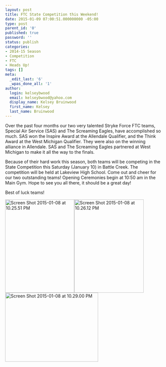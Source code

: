 ```yaml
---
layout: post
title: FTC State Competition this Weekend!
date: 2015-01-09 07:00:51.000000000 -05:00
type: post
parent_id: '0'
published: true
password: ''
status: publish
categories:
- 2014-15 Season
- Competition
- FTC
- Heads Up!
tags: []
meta:
  _edit_last: '6'
  _wpas_done_all: '1'
author:
  login: kelseybwood
  email: kelseybwood@yahoo.com
  display_name: Kelsey Bruinwood
  first_name: Kelsey
  last_name: Bruinwood
---
```

<p>Over the past four months our two very talented Stryke Force FTC teams, Special Air Service (SAS) and The Screaming Eagles, have accomplished so much. SAS won the Inspire Award at the Allendale Qualifier, and the Think Award at the West Michigan Qualifier. They were also on the winning alliance in Allendale. SAS and The Screaming Eagles partnered at West Michigan to make it all the way to the finals.</p>
<p>Because of their hard work this season, both teams will be competing in the State Competition this Saturday (January 10) in Battle Creek. The competition will be held at Lakeview High School. Come out and cheer for our two outstanding teams! Opening Ceremonies begin at 10:50 am in the Main Gym. Hope to see you all there, it should be a great day!</p>
<p>Best of luck teams!</p>
<p><a href="http://strykeforce.org/wp-content/uploads/2015/01/Screen-Shot-2015-01-08-at-10.25.51-PM.png"><img class="alignnone size-medium wp-image-381" src="{{ site.baseurl }}/assets/images/Screen-Shot-2015-01-08-at-10.25.51-PM-223x300.png" alt="Screen Shot 2015-01-08 at 10.25.51 PM" width="223" height="300" /><img class="alignnone size-medium wp-image-380" src="{{ site.baseurl }}/assets/images/Screen-Shot-2015-01-08-at-10.26.12-PM-224x300.png" alt="Screen Shot 2015-01-08 at 10.26.12 PM" width="224" height="300" /><img class="alignnone size-medium wp-image-382" src="{{ site.baseurl }}/assets/images/Screen-Shot-2015-01-08-at-10.29.00-PM-300x222.png" alt="Screen Shot 2015-01-08 at 10.29.00 PM" width="300" height="222" /></a></p>
